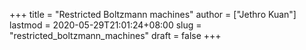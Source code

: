+++
title = "Restricted Boltzmann machines"
author = ["Jethro Kuan"]
lastmod = 2020-05-29T21:01:24+08:00
slug = "restricted_boltzmann_machines"
draft = false
+++
